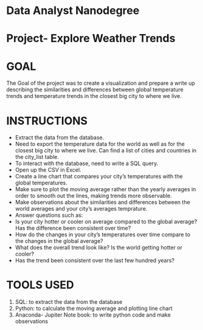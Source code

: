 # Data Analyst Nanodegree 

# Project- Explore Weather Trends 

# GOAL
 The Goal of the project was to create a visualization and prepare a write up describing the similarities and differences 
 between global temperature trends and temperature trends in the closest big city to where we live.

# INSTRUCTIONS
+ Extract the data from the database.
+ Need to export the temperature data for the world as well as for the closest big city to where we live.
  Can find a list of cities and countries in the city_list table.
+ To interact with the database, need to write a SQL query.
+ Open up the CSV in Excel.
+ Create a line chart that compares your city’s temperatures with the global temperatures.
+ Make sure to plot the moving average rather than the yearly averages in order to smooth out the lines, making trends more observable.
+ Make observations about the similarities and differences between the world averages and your city’s averages temprature.
+ Answer questions such as:
 + Is your city hotter or cooler on average compared to the global average? Has the difference been consistent over time?
 + How do the changes in your city’s temperatures over time compare to the changes in the global average?
 + What does the overall trend look like? Is the world getting hotter or cooler? 
 + Has the trend been consistent over the last few hundred years?

# TOOLS USED 
 
  1. SQL: to extract the data from the database
  2. Python: to calculate the moving average and plotting line chart 
  3. Anaconda- Jupiter Note book: to write python code and make observations 
